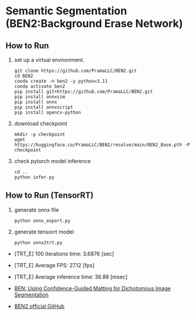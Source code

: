 # Semantic Segmentation (BEN2:Background Erase Network)

## How to Run

1. set up a virtual environment.
    ```
    git clone https://github.com/PramaLLC/BEN2.git
    cd BEN2
    conda create -n ben2 -y python=3.11
    conda activate ben2
    pip install git+https://github.com/PramaLLC/BEN2.git
    pip install onnxsim
    pip install onnx
    pip install onnxscript
    pip install opencv-python
    ```

2. download checkpoint
    ```
    mkdir -p checkpoint
    wget https://huggingface.co/PramaLLC/BEN2/resolve/main/BEN2_Base.pth -P checkpoint
    ```

3. check pytorch model inference
    ```
    cd ..
    python infer.py
    ```

## How to Run (TensorRT)

1. generate onnx file
    ```
    python onnx_export.py
    ```

2. generate tensorrt model
    ```
    python onnx2trt.py
    ```
- [TRT_E] 100 iterations time: 3.6876 [sec]
- [TRT_E] Average FPS: 27.12 [fps]
- [TRT_E] Average inference time: 36.88 [msec]


- [BEN: Using Confidence-Guided Matting for Dichotomous Image Segmentation](https://arxiv.org/abs/2501.06230)
- [BEN2 official GitHub](https://github.com/PramaLLC/BEN2)

